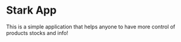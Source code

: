 # Stark App

This is a simple application that helps anyone to have more control of products stocks and info!
